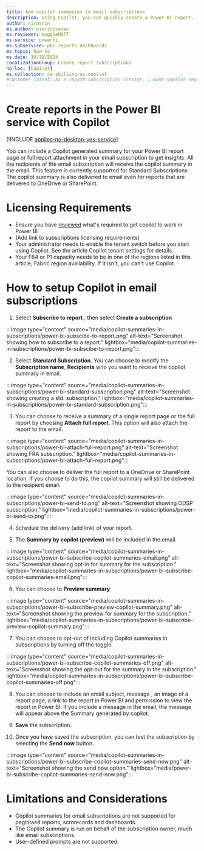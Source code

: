 ```yaml
---
title: Add copilot summaries to email subscriptions
description: Using Copilot, you can quickly create a Power BI report.
author: nirusrin
ms.author: nisrinivasan
ms.reviewer: maggieMSFT
ms.service: powerbi
ms.subservice: pbi-reports-dashboards
ms.topic: how-to
ms.date: 10/18/2024
LocalizationGroup: Create report subscriptions
no-loc: [Copilot]
ms.collection: ce-skilling-ai-copilot
#customer intent: As a report subscription creator, I want sopilot report summaries to be delivered in my subscription email.
---
```


# Create reports in the Power BI service with Copilot

[!INCLUDE [applies-no-desktop-yes-service](../includes/applies-no-desktop-yes-service.md)]

You can include a Copilot generated summary for your Power BI report page or full report attachment in your email subscription to get insights. All the recipients of the email subscription will receive the copilot summary in the email. This feature is currently supported for Standard Subscriptions  
The copilot summary is also delivered to email even for reports that are delivered to OneDrive or SharePoint.

# Licensing Requirements

- Ensure you have [reviewed](../copilot-enable-power-bi) what's required to get copilot to work in Power BI
- (Add link to subscriptions licensing requirements) 
- Your administrator needs to enable the tenant switch before you start using Copilot. See the article Copilot tenant settings for details.
- Your F64 or P1 capacity needs to be in one of the regions listed in this article, Fabric region availability. If it isn't, you can't use Copilot.

# How to setup Copilot in email subscriptions

1. Select **Subscribe to report** , then select **Create a subscription**

:::image type="content" source="media/copilot-summaries-in-subscriptions/power-bi-subscibe-to-report.png" alt-text="Screenshot showing how to subscribe to a report." lightbox="media/copilot-summaries-in-subscriptions/power-bi-subscibe-to-report.png":::


2. Select **Standard Subscription**. You can choose to modify the **Subscription name**, **Recipients** who you want to receive the copilot summary in email.

:::image type="content" source="media/copilot-summaries-in-subscriptions/power-bi-standard-subscription.png" alt-text="Screenshot showing creating a std. subscription." lightbox="media/copilot-summaries-in-subscriptions/power-bi-standard-subscription.png":::

3. You can choose to receive a summary of a single report page or the full report by choosing **Attach full report**. This option will also attach the report to the email.

:::image type="content" source="media/copilot-summaries-in-subscriptions/power-bi-attach-full-report.png" alt-text="Screenshot showing FRA subscription." lightbox="media/copilot-summaries-in-subscriptions/power-bi-attach-full-report.png":::

You can also choose to deliver the full report to a OneDrive or SharePoint location. If you choose to do this, the copilot summary will still be delivered to the recipient email.

:::image type="content" source="media/copilot-summaries-in-subscriptions/power-bi-send-to.png" alt-text="Screenshot showing ODSP subscription." lightbox="media/copilot-summaries-in-subscriptions/power-bi-send-to.png":::

4. Schedule the delivery (add link) of your report. 

5. The **Summary by copilot (preview)** will be included in the email. 

:::image type="content" source="media/copilot-summaries-in-subscriptions/power-bi-subscribe-copilot-summaries-email.png" alt-text="Screenshot showing opt-in for summary for the subscription." lightbox="media/copilot-summaries-in-subscriptions/power-bi-subscribe-copilot-summaries-email.png":::

6. You can choose to **Preview summary** 

:::image type="content" source="media/copilot-summaries-in-subscriptions/power-bi-subscribe-preview-copilot-summary.png" alt-text="Screenshot showing the preview for summary for the subscription." lightbox="media/copilot-summaries-in-subscriptions/power-bi-subscribe-preview-copilot-summary.png":::

7. You can choose to opt-out of including Copilot summaries in subscriptions by turning off the toggle.

:::image type="content" source="media/copilot-summaries-in-subscriptions/power-bi-subscribe-copilot-summaries-off.png" alt-text="Screenshot showing the opt-out for the summary in the subscription." lightbox="media/copilot-summaries-in-subscriptions/power-bi-subscribe-copilot-summaries-off.png":::

8. You can choose to include an email subject, message , an image of a report page, a link to the report in Power BI and permission to view the report in Power BI.
If you include a message in the email, the message will appear above the Summary generated by copilot.

9. **Save** the subscription.

10. Once you have saved the subscription, you can test the subscription by selecting the **Send now** button.

:::image type="content" source="media/copilot-summaries-in-subscriptions/power-bi-subscribe-copilot-summaries-send-now.png" alt-text="Screenshot showing the send now option." lightbox="media/power-bi-subscribe-copilot-summaries-send-now.png":::

# Limitations and Considerations
- Copilot summaries for email subscriptions are not supported for pagintaed reports, scrorecards and dashboards.
- The Copilot summary is run on behalf of the subscription owner, much like email subscriptions.
- User-defined prompts are not supported. 
